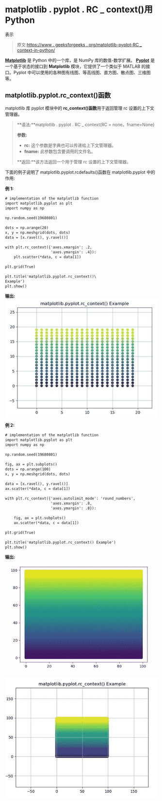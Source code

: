 # matplotlib . pyplot . RC _ context()用 Python

表示

> 原文:[https://www . geeksforgeeks . org/matplotlib-pyplot-RC _ context-in-python/](https://www.geeksforgeeks.org/matplotlib-pyplot-rc_context-in-python/)

**[Matplotlib](https://www.geeksforgeeks.org/python-introduction-matplotlib/)** 是 Python 中的一个库，是 NumPy 库的数值-数学扩展。 **[Pyplot](https://www.geeksforgeeks.org/pyplot-in-matplotlib/)** 是一个基于状态的接口到 **Matplotlib** 模块，它提供了一个类似于 MATLAB 的接口。Pyplot 中可以使用的各种图有线图、等高线图、直方图、散点图、三维图等。

## matplotlib.pyplot.rc_context()函数

matplotlib 库 pyplot 模块中的 **rc_context()函数**用于返回管理 rc 设置的上下文管理器。

> **语法:**matplotlib . pyplot . RC _ context(RC = none，fname=None)
> 
> **参数:**
> 
> *   **rc:** 这个参数是字典也可以传递给上下文管理器。
> *   **fname:** 此参数包含要调用的文件名。
> 
> **返回:**该方法返回一个用于管理 rc 设置的上下文管理器。

下面的例子说明了 matplotlib.pyplot.rcdefaults()函数在 matplotlib.pyplot 中的作用:

**例 1:**

```
# implementation of the matplotlib function
import matplotlib.pyplot as plt
import numpy as np

np.random.seed(19680801)

dots = np.arange(20)
x, y = np.meshgrid(dots, dots)
data = [x.ravel(), y.ravel()]

with plt.rc_context({'axes.xmargin': .2, 
                     'axes.ymargin': .4}):
    plt.scatter(*data, c = data[1])

plt.grid(True)

plt.title('matplotlib.pyplot.rc_context()\
Example')
plt.show()
```

**输出:**
![](img/d6ad40a4e3cba6ba90e499db85ffe443.png)

**例 2:**

```
# implementation of the matplotlib function
import matplotlib.pyplot as plt
import numpy as np

np.random.seed(19680801)

fig, ax = plt.subplots()
dots = np.arange(100)
x, y = np.meshgrid(dots, dots)

data = [x.ravel(), y.ravel()]
ax.scatter(*data, c = data[1])

with plt.rc_context({'axes.autolimit_mode': 'round_numbers',
                     'axes.xmargin': .8,
                     'axes.ymargin': .8}):

    fig, ax = plt.subplots()
    ax.scatter(*data, c = data[1])

plt.grid(True)

plt.title('matplotlib.pyplot.rc_context() Example')
plt.show()
```

**输出:**
![](img/79c573db05b315bb7909f0ae616e0153.png)

![](img/a02a2e26989b4190c2f01815a5807946.png)